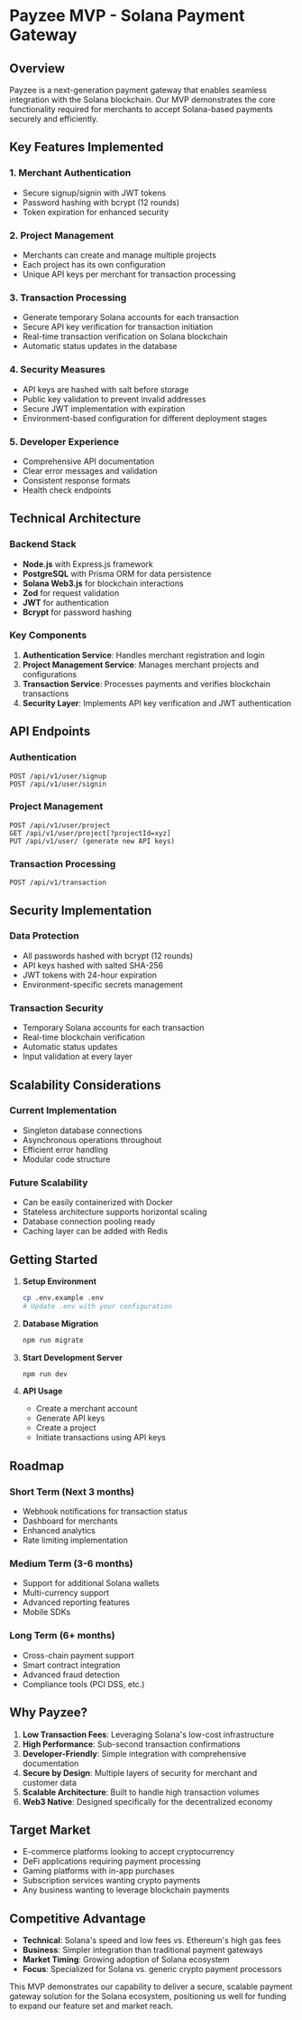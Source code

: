 # Payzee MVP - Solana Payment Gateway

## Overview

Payzee is a next-generation payment gateway that enables seamless integration with the Solana blockchain. Our MVP demonstrates the core functionality required for merchants to accept Solana-based payments securely and efficiently.

## Key Features Implemented

### 1. Merchant Authentication
- Secure signup/signin with JWT tokens
- Password hashing with bcrypt (12 rounds)
- Token expiration for enhanced security

### 2. Project Management
- Merchants can create and manage multiple projects
- Each project has its own configuration
- Unique API keys per merchant for transaction processing

### 3. Transaction Processing
- Generate temporary Solana accounts for each transaction
- Secure API key verification for transaction initiation
- Real-time transaction verification on Solana blockchain
- Automatic status updates in the database

### 4. Security Measures
- API keys are hashed with salt before storage
- Public key validation to prevent invalid addresses
- Secure JWT implementation with expiration
- Environment-based configuration for different deployment stages

### 5. Developer Experience
- Comprehensive API documentation
- Clear error messages and validation
- Consistent response formats
- Health check endpoints

## Technical Architecture

### Backend Stack
- **Node.js** with Express.js framework
- **PostgreSQL** with Prisma ORM for data persistence
- **Solana Web3.js** for blockchain interactions
- **Zod** for request validation
- **JWT** for authentication
- **Bcrypt** for password hashing

### Key Components
1. **Authentication Service**: Handles merchant registration and login
2. **Project Management Service**: Manages merchant projects and configurations
3. **Transaction Service**: Processes payments and verifies blockchain transactions
4. **Security Layer**: Implements API key verification and JWT authentication

## API Endpoints

### Authentication
```
POST /api/v1/user/signup
POST /api/v1/user/signin
```

### Project Management
```
POST /api/v1/user/project
GET /api/v1/user/project[?projectId=xyz]
PUT /api/v1/user/ (generate new API keys)
```

### Transaction Processing
```
POST /api/v1/transaction
```

## Security Implementation

### Data Protection
- All passwords hashed with bcrypt (12 rounds)
- API keys hashed with salted SHA-256
- JWT tokens with 24-hour expiration
- Environment-specific secrets management

### Transaction Security
- Temporary Solana accounts for each transaction
- Real-time blockchain verification
- Automatic status updates
- Input validation at every layer

## Scalability Considerations

### Current Implementation
- Singleton database connections
- Asynchronous operations throughout
- Efficient error handling
- Modular code structure

### Future Scalability
- Can be easily containerized with Docker
- Stateless architecture supports horizontal scaling
- Database connection pooling ready
- Caching layer can be added with Redis

## Getting Started

1. **Setup Environment**
   ```bash
   cp .env.example .env
   # Update .env with your configuration
   ```

2. **Database Migration**
   ```bash
   npm run migrate
   ```

3. **Start Development Server**
   ```bash
   npm run dev
   ```

4. **API Usage**
   - Create a merchant account
   - Generate API keys
   - Create a project
   - Initiate transactions using API keys

## Roadmap

### Short Term (Next 3 months)
- Webhook notifications for transaction status
- Dashboard for merchants
- Enhanced analytics
- Rate limiting implementation

### Medium Term (3-6 months)
- Support for additional Solana wallets
- Multi-currency support
- Advanced reporting features
- Mobile SDKs

### Long Term (6+ months)
- Cross-chain payment support
- Smart contract integration
- Advanced fraud detection
- Compliance tools (PCI DSS, etc.)

## Why Payzee?

1. **Low Transaction Fees**: Leveraging Solana's low-cost infrastructure
2. **High Performance**: Sub-second transaction confirmations
3. **Developer-Friendly**: Simple integration with comprehensive documentation
4. **Secure by Design**: Multiple layers of security for merchant and customer data
5. **Scalable Architecture**: Built to handle high transaction volumes
6. **Web3 Native**: Designed specifically for the decentralized economy

## Target Market

- E-commerce platforms looking to accept cryptocurrency
- DeFi applications requiring payment processing
- Gaming platforms with in-app purchases
- Subscription services wanting crypto payments
- Any business wanting to leverage blockchain payments

## Competitive Advantage

- **Technical**: Solana's speed and low fees vs. Ethereum's high gas fees
- **Business**: Simpler integration than traditional payment gateways
- **Market Timing**: Growing adoption of Solana ecosystem
- **Focus**: Specialized for Solana vs. generic crypto payment processors

This MVP demonstrates our capability to deliver a secure, scalable payment gateway solution for the Solana ecosystem, positioning us well for funding to expand our feature set and market reach.